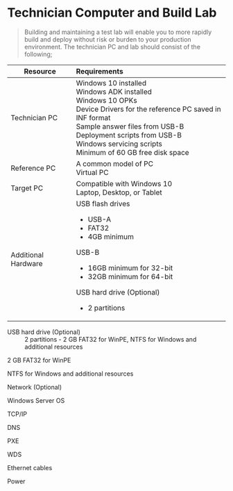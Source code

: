 # Technician Computer and Build Lab

> Building and maintaining a test lab will enable you to more rapidly build and deploy without risk or burden to your production environment. The technician PC and lab should consist of the following;

| Resource | Requirements |  
|-----------|:-----------|  
| Technician PC | Windows 10 installed <br>Windows ADK installed<br>Windows 10 OPKs<br>Device Drivers for the reference PC saved in INF format<br>Sample answer files from USB-B<br>Deployment scripts from USB-B<br>Windows servicing scripts<br>Minimum of 60 GB free disk space |  
| Reference PC | A common model of PC<br>Virtual PC |
| Target PC | Compatible with Windows 10<br>Laptop, Desktop, or Tablet |  
| Additional Hardware | USB flash drives<ul><li>USB-A</li><li>FAT32</li><li>4GB minimum</li></ul>USB-B<ul><li>16GB minimum for 32-bit</li><li>32GB minimum for 64-bit</li></ul>USB hard drive (Optional)<ul><li>2 partitions</li>


<dl>
    <dt>USB hard drive (Optional)</dt>
    <dd>2 partitions - 2 GB FAT32 for WinPE, NTFS for Windows and additional resources</dd>
</dl>

2 GB FAT32 for WinPE

NTFS for Windows and additional resources

Network (Optional)

Windows Server OS

TCP/IP

DNS

PXE

WDS

Ethernet cables

Power